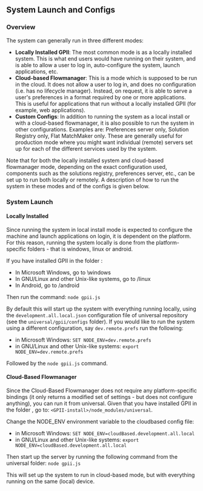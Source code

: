 ## System Launch and Configs 

### Overview
The system can generally run in three different modes:
* **Locally Installed GPII**: The most common mode is as a locally installed system. This is what end users would have running on their system, and is able to allow a user to log in, auto-configure the system, launch applications, etc.
* **Cloud-based Flowmanager**: This is a mode which is supposed to be run in the cloud. It does not allow a user to log in, and does no configuration (i.e. has no lifecycle manager). Instead, on request, it is able to serve a user's preferences in a format required by one or more applications. This is useful for applications that run without a locally installed GPII (for example, web applications).
* **Custom Configs**: In addition to running the system as a local install or with a cloud-based flowmanager, it is also possible to run the system in other configurations. Examples are: Preferences server only, Solution Registry only, Flat MatchMaker only. These are generally useful for production mode where you might want individual (remote) servers set up for each of the different services used by the system.

Note that for both the locally installed system and cloud-based flowmanager mode, depending on the exact configuration used, components such as the solutions registry, preferences server, etc., can be set up to run both locally or remotely. A description of how to run the system in these modes and of the configs is given below.


### System Launch

#### Locally Installed

Since running the system in local install mode is expected to configure the machine and launch applications on login, it is dependent on the platform. For this reason, running the system locally is done from the platform-specific folders - that is windows, linux or android.

If you have installed GPII in the folder <GPII-install>:
* In Microsoft Windows, go to <GPII-install>\windows
* In GNU/Linux and other Unix-like systems, go to <GPII-install>/linux
* In Android, go to <GPII-install>/android

Then run the command: `node gpii.js`

By default this will start up the system with everything running locally, using the `development.all.local.json` configuration file of universal repository (see the `universal/gpii/configs` folder). If you would like to run the system using a different configuration, say `dev.remote.prefs` run the following:
* in Microsoft Windows: `SET NODE_ENV=dev.remote.prefs`
* in GNU/Linux and other Unix-like systems: `export NODE_ENV=dev.remote.prefs`

Followed by the `node gpii.js` command.


#### Cloud-Based Flowmanager

Since the Cloud-Based Flowmanager does not require any platform-specific bindings (it only returns a modified set of settings - but does not configure anything), you can run it from universal. Given that you have installed GPII in the folder <GPII-install>, go to: `<GPII-install>/node_modules/universal`.

Change the NODE_ENV environment variable to the cloudbased config file:
* in Microsoft Windows: `SET NODE_ENV=cloudBased.development.all.local`
* in GNU/Linux and other Unix-like systems: `export NODE_ENV=cloudBased.development.all.local`

Then start up the server by running the following command from the universal folder:
`node gpii.js`

This will set up the system to run in cloud-based mode, but with everything running on the same (local) device.
